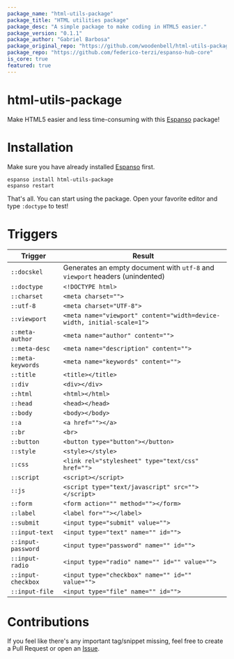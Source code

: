 ```yaml
---
package_name: "html-utils-package"
package_title: "HTML utilities package"
package_desc: "A simple package to make coding in HTML5 easier."
package_version: "0.1.1"
package_author: "Gabriel Barbosa"
package_original_repo: "https://github.com/woodenbell/html-utils-package"
package_repo: "https://github.com/federico-terzi/espanso-hub-core"
is_core: true
featured: true
---
```


<!-- DOCTOC SKIP -->
# html-utils-package

Make HTML5 easier and less time-consuming with this [Espanso](https://espanso.org/) package!

# Installation

Make sure you have already installed [Espanso](https://espanso.org/install/) first.

```
espanso install html-utils-package
espanso restart
```

That's all. You can start using the package. Open your favorite editor and type `:doctype` to test!

# Triggers

| Trigger  | Result |
| ------------- | ------------- |
| `::docskel` | Generates an empty document with `utf-8` and `viewport` headers (unindented) |
| `::doctype` | `<!DOCTYPE html>` |
| `::charset` | `<meta charset="">` |
| `::utf-8` | `<meta charset="UTF-8">` |
| `::viewport` | `<meta name="viewport" content="width=device-width, initial-scale=1">` |
| `::meta-author` | `<meta name="author" content="">` |
| `::meta-desc` | `<meta name="description" content="">` |
| `::meta-keywords` | `<meta name="keywords" content="">` |
| `::title` | `<title></title>` |
| `::div` | `<div></div>` |
| `::html` | `<html></html>` |
| `::head` | `<head></head>` |
| `::body` | `<body></body>` |
| `::a` | `<a href=""></a>` |
| `::br` | `<br>` |
| `::button` | `<button type="button"></button> ` |
| `::style` | `<style></style>` |
| `::css` | `<link rel="stylesheet" type="text/css" href="">` |
| `::script` | `<script></script>` |
| `::js` | `<script type="text/javascript" src=""></script>` |
| `::form` | `<form action="" method=""></form>` |
| `::label` | `<label for=""></label>` |
| `::submit` | `<input type="submit" value="">` |
| `::input-text` | `<input type="text" name="" id="">` |
| `::input-password` | `<input type="password" name="" id="">` |
| `::input-radio` | `<input type="radio" name="" id="" value="">` |
| `::input-checkbox` | `<input type="checkbox" name="" id="" value="">` |
| `::input-file` | `<input type="file" name="" id="">` |

# Contributions
If you feel like there's any important tag/snippet missing, feel free to create a Pull Request or open an [Issue](https://github.com/woodenbell/html-utils-package/issues/new).